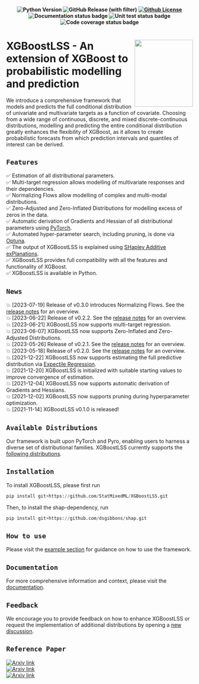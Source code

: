<h4 align="center">

![Python Version](https://img.shields.io/badge/python-3.9%20|%203.10-lightblue.svg)
![GitHub Release (with filter)](https://img.shields.io/github/v/release/StatMixedML/XGBoostLSS?color=lightblue&label=release)
[![Github License](https://img.shields.io/badge/license-Apache%202.0-lightblue.svg)](https://opensource.org/licenses/Apache-2.0)
<img src="https://github.com/StatMixedML/XGBoostLSS/actions/workflows/mkdocs.yaml/badge.svg" alt="Documentation status badge">
<img src="https://github.com/StatMixedML/XGBoostLSS/workflows/unit-tests/badge.svg" alt="Unit test status badge">
<img src="https://codecov.io/gh/StatMixedML/XGBoostLSS/branch/master/graph/badge.svg" alt="Code coverage status badge">

<!---
[![Documentation](https://github.com/StatMixedML/XGBoostLSS/actions/workflows/mkdocs.yaml/badge.svg)](https://StatMixedML.github.io/XGBoostLSS/)
![Build Status](https://github.com/StatMixedML/XGBoostLSS/workflows/build%20status/badge.svg)
![GitHub repo size](https://img.shields.io/github/repo-size/StatMixedML/XGBoostLSS?label=repo%20size&color=lightblue)
![Code Coverage](https://raw.githubusercontent.com/StatMixedML/XGBoostLSS/coverage-badge/coverage.svg?raw=true)
![GitHub all releases](https://img.shields.io/github/downloads/StatMixedML/XGBoostLSS/total?color=lightblue)
[![HitCount](https://img.shields.io/endpoint?url=https%3A%2F%2Fhits.dwyl.com%2FStatMixedML%2FXGBoostLSS.json%3Fcolor%3Dgreen)](http://hits.dwyl.com/StatMixedML/XGBoostLSS)
[![contributions welcome](https://img.shields.io/badge/contributions-welcome-brightgreen.svg?style=flat)](https://github.com/dwyl/esta/issues)
-->

</h4>

#
<img align="right" width="156.5223" height="181.3" src="../master/figures/XGBoostLSS_inv.png">

# XGBoostLSS - An extension of XGBoost to probabilistic modelling and prediction
We introduce a comprehensive framework that models and predicts the full conditional distribution of univariate and multivariate targets as a function of covariate. Choosing from a wide range of continuous, discrete, and mixed discrete-continuous distributions, modelling and predicting the entire conditional distribution greatly enhances the flexibility of XGBoost, as it allows to create probabilistic forecasts from which prediction intervals and quantiles of interest can be derived.

## `Features`
:white_check_mark: Estimation of all distributional parameters. <br/>
:white_check_mark: Multi-target regression allows modelling of multivariate responses and their dependencies. <br/>
:white_check_mark: Normalizing Flows allow modelling of complex and multi-modal distributions. <br/>
:white_check_mark: Zero-Adjusted and Zero-Inflated Distributions for modelling excess of zeros in the data. <br/>
:white_check_mark: Automatic derivation of Gradients and Hessian of all distributional parameters using [PyTorch](https://pytorch.org/docs/stable/autograd.html). <br/>
:white_check_mark: Automated hyper-parameter search, including pruning, is done via [Optuna](https://optuna.org/). <br/>
:white_check_mark: The output of XGBoostLSS is explained using [SHapley Additive exPlanations](https://github.com/dsgibbons/shap). <br/>
:white_check_mark: XGBoostLSS provides full compatibility with all the features and functionality of XGBoost. <br/>
:white_check_mark: XGBoostLSS is available in Python. <br/>

## `News`
:boom: [2023-07-19] Release of v0.3.0 introduces Normalizing Flows. See the [release notes](https://github.com/StatMixedML/XGBoostLSS/releases) for an overview. <br/>
:boom: [2023-06-22] Release of v0.2.2. See the [release notes](https://github.com/StatMixedML/XGBoostLSS/releases) for an overview. <br/>
:boom: [2023-06-21] XGBoostLSS now supports multi-target regression. <br/>
:boom: [2023-06-07] XGBoostLSS now supports Zero-Inflated and Zero-Adjusted Distributions. <br/>
:boom: [2023-05-26] Release of v0.2.1. See the [release notes](https://github.com/StatMixedML/XGBoostLSS/releases) for an overview. <br/>
:boom: [2023-05-18] Release of v0.2.0. See the [release notes](https://github.com/StatMixedML/XGBoostLSS/releases) for an overview. <br/>
:boom: [2021-12-22] XGBoostLSS now supports estimating the full predictive distribution via [Expectile Regression](https://epub.ub.uni-muenchen.de/31542/1/1471082x14561155.pdf). <br/>
:boom: [2021-12-20] XGBoostLSS is initialized with suitable starting values to improve convergence of estimation. <br/>
:boom: [2021-12-04] XGBoostLSS now supports automatic derivation of Gradients and Hessians. <br/>
:boom: [2021-12-02] XGBoostLSS now supports pruning during hyperparameter optimization. <br/>
:boom: [2021-11-14] XGBoostLSS v0.1.0 is released!

## `Available Distributions`
Our framework is built upon PyTorch and Pyro, enabling users to harness a diverse set of distributional families. XGBoostLSS currently supports the [following distributions](https://statmixedml.github.io/XGBoostLSS/distributions/). 

## `Installation`
To install XGBoostLSS, please first run
```python
pip install git+https://github.com/StatMixedML/XGBoostLSS.git
```
Then, to install the shap-dependency, run
```python
pip install git+https://github.com/dsgibbons/shap.git
```

## `How to use`
Please visit the [example section](https://statmixedml.github.io/XGBoostLSS/examples/Gaussian_Regression/) for guidance on how to use the framework.

## `Documentation`
For more comprehensive information and context, please visit the [documentation](https://statmixedml.github.io/XGBoostLSS/).

## `Feedback`
We encourage you to provide feedback on how to enhance XGBoostLSS or request the implementation of additional distributions by opening a [new discussion](https://github.com/StatMixedML/XGBoostLSS/discussions).

## `Reference Paper`
[![Arxiv link](https://img.shields.io/badge/arXiv-Multi%20Target%20XGBoostLSS%20Regression-color=brightgreen)](https://arxiv.org/abs/2210.06831) <br/>
[![Arxiv link](https://img.shields.io/badge/arXiv-Distributional%20Gradient%20Boosting%20Machines-color=brightgreen)](https://arxiv.org/abs/2204.00778) <br/>
[![Arxiv link](https://img.shields.io/badge/arXiv-XGBoostLSS%3A%20An%20extension%20of%20XGBoost%20to%20probabilistic%20forecasting-color=brightgreen)](https://arxiv.org/abs/1907.03178) <br/>

<!---
März, Alexander (2022): [*Multi-Target XGBoostLSS Regression*](https://arxiv.org/abs/2210.06831). <br/>
März, A. and Kneib, T.: (2022) [*Distributional Gradient Boosting Machines*](https://arxiv.org/abs/2204.00778). <br/>
März, Alexander (2019): [*XGBoostLSS - An extension of XGBoost to probabilistic forecasting*](https://arxiv.org/abs/1907.03178). 
--->
